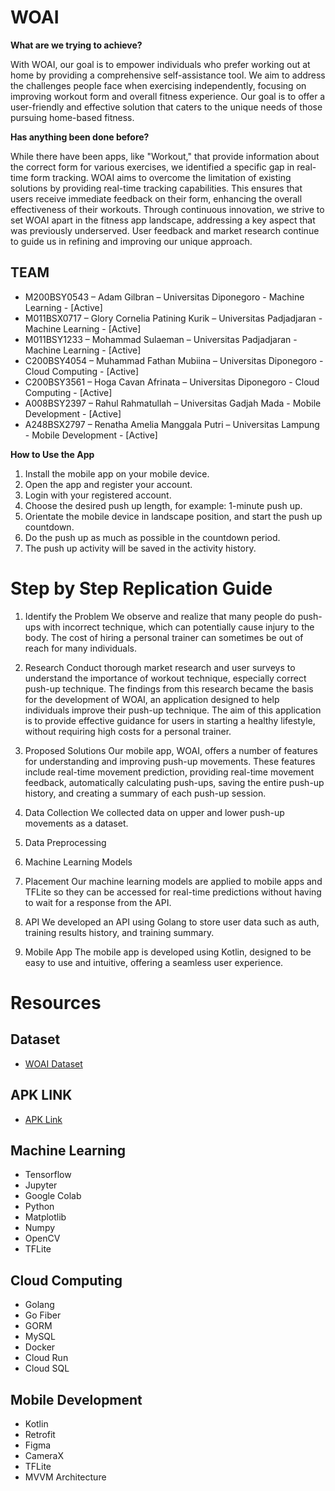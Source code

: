 # WOAI
**What are we trying to achieve?**

With WOAI, our goal is to empower individuals who prefer working out at home by providing a comprehensive self-assistance tool. We aim to address the challenges people face when exercising independently, focusing on improving workout form and overall fitness experience. Our goal is to offer a user-friendly and effective solution that caters to the unique needs of those pursuing home-based fitness.

**Has anything been done before?**

While there have been apps, like "Workout," that provide information about the correct form for various exercises, we identified a specific gap in real-time form tracking. WOAI aims to overcome the limitation of existing solutions by providing real-time tracking capabilities. This ensures that users receive immediate feedback on their form, enhancing the overall effectiveness of their workouts. Through continuous innovation, we strive to set WOAI apart in the fitness app landscape, addressing a key aspect that was previously underserved. User feedback and market research continue to guide us in refining and improving our unique approach.

## TEAM
- M200BSY0543 – Adam Gilbran – Universitas Diponegoro - Machine Learning - [Active]
- M011BSX0717 – Glory Cornelia Patining Kurik – Universitas Padjadjaran - Machine Learning - [Active]
- M011BSY1233 – Mohammad Sulaeman – Universitas Padjadjaran - Machine Learning - [Active]
- C200BSY4054 – Muhammad Fathan Mubiina – Universitas Diponegoro - Cloud Computing - [Active]
- C200BSY3561 – Hoga Cavan Afrinata – Universitas Diponegoro - Cloud Computing - [Active]
- A008BSY2397 – Rahul Rahmatullah – Universitas Gadjah Mada - Mobile Development - [Active]
- A248BSX2797 – Renatha Amelia Manggala Putri – Universitas Lampung - Mobile Development - [Active]


**How to Use the App**
1. Install the mobile app on your mobile device.
2. Open the app and register your account.
3. Login with your registered account.
4. Choose the desired push up length, for example: 1-minute push up.
5. Orientate the mobile device in landscape position, and start the push up countdown.
6. Do the push up as much as possible in the countdown period.
7. The push up activity will be saved in the activity history.

# Step by Step Replication Guide
1. Identify the Problem
We observe and realize that many people do push-ups with incorrect technique, which can potentially cause injury to the body.
The cost of hiring a personal trainer can sometimes be out of reach for many individuals.

2. Research
Conduct thorough market research and user surveys to understand the importance of workout technique, especially correct push-up technique.
The findings from this research became the basis for the development of WOAI, an application designed to help individuals improve their push-up technique. The aim of this application is to provide effective guidance for users in starting a healthy lifestyle, without requiring high costs for a personal trainer.

3. Proposed Solutions
Our mobile app, WOAI, offers a number of features for understanding and improving push-up movements.
These features include real-time movement prediction, providing real-time movement feedback, automatically calculating push-ups, saving the entire push-up history, and creating a summary of each push-up session.

4. Data Collection
We collected data on upper and lower push-up movements as a dataset.

5. Data Preprocessing


6. Machine Learning Models


7. Placement
Our machine learning models are applied to mobile apps and TFLite so they can be accessed for real-time predictions without having to wait for a response from the API.

8. API
We developed an API using Golang to store user data such as auth, training results history, and training summary.

9. Mobile App
The mobile app is developed using Kotlin, designed to be easy to use and intuitive, offering a seamless user experience.

# Resources
## Dataset
- [WOAI Dataset](https://drive.google.com/drive/folders/1PRP0_vigcffdR_m2DWHSISpTnR3FjtQH?usp=sharing)

## APK LINK
- [APK Link](https://drive.google.com/drive/folders/1wbY92-5pAqFwUwOD_sYDc6m7aYRvTegc)

## Machine Learning
- Tensorflow
- Jupyter
- Google Colab
- Python
- Matplotlib
- Numpy
- OpenCV
- TFLite

## Cloud Computing
- Golang
- Go Fiber
- GORM
- MySQL
- Docker
- Cloud Run
- Cloud SQL

## Mobile Development
- Kotlin
- Retrofit
- Figma
- CameraX
- TFLite
- MVVM Architecture
